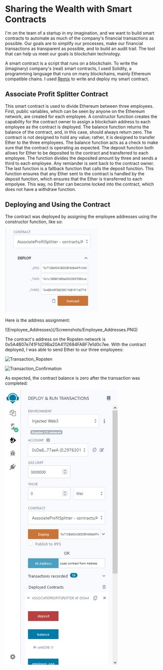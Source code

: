 # Sharing the Wealth with Smart Contracts

I'm on the team of a startup in my imagination, and we want to build smart contracts to automate as much of the company's financial transactions as possible.  Our goals are to simplify our processes, make our financial transactions as transparent as possible, and to build an audit trail.  The tool that can help us meet our goals is blockchain technology.

A smart contract is a script that runs on a blockchain.  To write the (imaginary) company's (real) smart contracts, I used Solidity, a programming language that runs on many blockchains, mainly Ethereum compatible chains.  I used [Remix](https://remix.ethereum.org) to write and deploy my smart contract.

## Associate Profit Splitter Contract

This smart contract is used to divide Ethereum between three employees.  First, public variables, which can be seen by anyone on the Ethereum network, are created for each employee.  A constructor function creates the capability for the contract owner to assign a blockchain address to each employee as the contract is deployed.  The balance function returns the balance of the contract, and, in this case, should always return zero.  The contract is not designed to hold any value; rather, it is designed to transfer Ether to the three employees.  The balance function acts as a check to make sure that the contract is operating as expected.  The deposit function both allows for Ether to be deposited to the contract and transferred to each employee.  The function divides the deposited amount by three and sends a third to each employee.  Any remiander is sent back to the contract owner.  The last function is a fallback function that calls the deposit function.  This function ensures that any Ether sent to the contract is handled by the deposit function, which ensures that the Ether is transferred to each empolyee.  This way, no Ether can become locked into the contract, which does not have a withdraw function.

## Deploying  and Using the Contract

The contract was deployed by assigning the employee addresses using the constructor function, like so:

![Constructor_Function](/Screenshots/Constructor_Function.PNG)

Here is the address assignment:

![Employee_Addresses}(/Screenshots/Employee_Addresses.PNG)

The contract's address on the Ropsten network is 0x5A4B07e741Ffd29Ba20A4112684FABF7e1d0c7ee.  With the contract deployed, I was able to send Ether to our three employees:

![Transaction_Ropsten](/Screenshots/Transaction_Reopsten.PNG)

![Transaction_Confirmation](/Screenshots/Transaction_Confirmation.PNG)

As expected, the contract balance is zero after the transaction was completed:

![Balance_Zero](/Screenshots/Balance_Zero.PNG)

